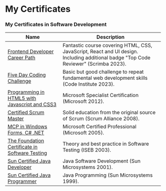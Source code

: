 # My Certificates

### My Certificates in Software Development

| Name                           | Description                                                               |
| ------------------------------ | ------------------------------------------------------------------------- |
| [Frontend Developer Career Path](./2023-FDCP.pdf)  | Fantastic course covering HTML, CSS, JavaScript, React and UI design. Including additional badge "Top Code Reviewer" (Scrimba 2023). |
| [Five Day Coding Challenge](./2023-FDCC.pdf) | Basic but good challenge to repeat fundamental web development skills (Code Institute 2023). |
| [Programming in HTML5 with Javascript and CSS3](./2012-MS.jpg) | Microsoft Specialist Certification (Microsoft 2012). |
| [Certified Scrum Master](./2008-SM.jpg) | Solid education from the original source of Scrum (Scrum Alliance 2008). |
| [ MCP in Windows Forms, C# .NET](./2005-MCP.jpg) | Microsoft Certified Professional (Microsoft 2005). |
| [The Foundation Certificate in Software Testing](./2003-ISEB.jpg) | Theory and best practice in Software Testing (ISEB 2003). |
| [Sun Certified Java Developer](./2001-SCJD.jpg) | Java Software Development (Sun Microsystems 2001). |
| [Sun Certified Java Programmer](./1999-SCJP.jpg)  | Java Programming (Sun Microsystems 1999). |
